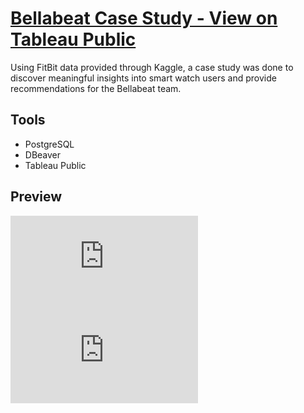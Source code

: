 # [Bellabeat Case Study - View on Tableau Public](https://public.tableau.com/views/BellabeatCaseStudy_16588024394680/D1-Title?:language=en-US&:display_count=n&:origin=viz_share_link)
Using FitBit data provided through Kaggle, a case study was done to discover meaningful insights into smart watch users and provide recommendations for the Bellabeat team.

## Tools
* PostgreSQL
* DBeaver
* Tableau Public

## Preview

![Bellabeat-preview-1.pdf](https://github.com/ryyanpark/My-Data-Visualizations/files/9356924/Bellabeat-preview-1.pdf)
![Bellabeat-preview-2.pdf](https://github.com/ryyanpark/My-Data-Visualizations/files/9356925/Bellabeat-preview-2.pdf)



